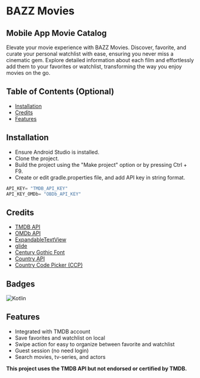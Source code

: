 # BAZZ Movies

## Mobile App Movie Catalog
Elevate your movie experience with BAZZ Movies. Discover, favorite, and curate your personal watchlist with ease, ensuring you never miss a cinematic gem. Explore detailed information about each film and effortlessly add them to your favorites or watchlist, transforming the way you enjoy movies on the go.

## Table of Contents (Optional)
- [Installation](#installation)
- [Credits](#credits)
- [Features](#features)

## Installation
- Ensure Android Studio is installed.
- Clone the project.
- Build the project using the "Make project" option or by pressing Ctrl + F9.
- Create or edit gradle.properties file, and add API key in string format.
```kotlin  
API_KEY= "TMDB_API_KEY"  
API_KEY_OMDb= "OBDb_API_KEY"  
```
## Credits
- [TMDB API](https://www.themoviedb.org/)
- [OMDb API](https://www.omdbapi.com/)
- [ExpandableTextView](https://github.com/glailton/ExpandableTextView)
- [glide](https://bumptech.github.io/glide/)
- [Century Gothic Font](https://www.fontshmonts.com/text-fonts/century-gothic/)
- [Country API](https://country.is/)
- [Country Code Picker (CCP)](https://github.com/hbb20/CountryCodePickerProject)

## Badges
![Kotlin](https://img.shields.io/badge/Kotlin-100%25-green)

## Features
- Integrated with TMDB account
- Save favorites and watchlist on local
- Swipe action for easy to organize between favorite and watchlist
- Guest session (no need login)
- Search movies, tv-series, and actors


**This project uses the TMDB API but not endorsed or certified by TMDB.**